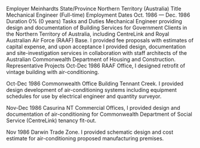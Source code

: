 Employer	Meinhardts
State/Province	Northern Territory (Australia)
Title	Mechanical Engineer (Full-time)
Employment Dates	Oct. 1986 — Dec. 1986
Duration	0% (0 years)
Tasks and Duties
Mechanical Engineer providing design and documentation of Building Services for Government Clients in the Northern Territory of Australia, including CentreLink and Royal Australian Air Force (RAAF) Base. I provided fee proposals with estimates of capital expense, and upon acceptance I provided design, documentation and site-investigation services in collaboration with staff architects of the Australian Commonwealth Department of Housing and Construction.
Representative Projects
Oct-Dec 1986 RAAF Office, I designed retrofit of vintage building with air-conditioning.

Oct-Dec 1986 Commonwealth Office Building Tennant Creek. I provided design development of air-conditioning systems including equipment schedules for use by electrical engineer and quantity surveyor.

Nov-Dec 1986 Casurina NT Commercial Offices, I provided design and documentation of air-conditioning for Commonwealth Department of Social Service (CentreLink) tenancy fit-out.

Nov 1986 Darwin Trade Zone. I provided schematic design and cost estimate for air-conditioning proposed manufacturing premises.
